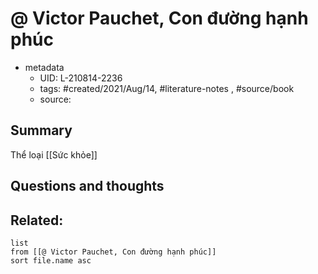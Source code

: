 # @ Victor Pauchet, Con đường hạnh phúc


- metadata
	- UID: L-210814-2236
	- tags: #created/2021/Aug/14, #literature-notes , #source/book 
	- source: 

## Summary
Thể loại [[Sức khỏe]]


## Questions and thoughts


## Related:
```dataview
list
from [[@ Victor Pauchet, Con đường hạnh phúc]]
sort file.name asc
```
